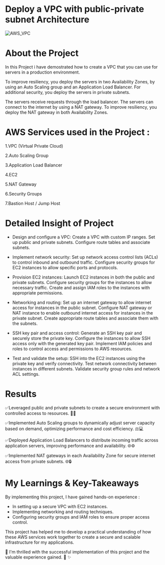 # Deploy a VPC with public-private subnet Architecture
![AWS_VPC](https://github.com/Maheshkumar-W/AWS_Project/assets/101307468/031ed992-8ae0-4088-9922-b31cb75611ac)

# About the Project
In this Project i have demostrated how to create a VPC that you can use for servers in a production environment.

To improve resiliency, you deploy the servers in two Availability Zones, by using an Auto Scaling group and an Application Load Balancer. For additional security, you deploy the servers in private subnets. 

The servers receive requests through the load balancer. The servers can connect to the internet by using a NAT gateway. To improve resiliency, you deploy the NAT gateway in both Availability Zones.

# AWS Services used in the Project :
1.VPC (Virtual Private Cloud)

2.Auto Scaling Group

3.Application Load Balancer

4.EC2

5.NAT Gateway

6.Security Groups

7.Bastion Host / Jump Host

# Detailed Insight of Project

- Design and configure a VPC: Create a VPC with custom IP ranges. Set up public and private subnets. Configure route tables and associate subnets.

- Implement network security: Set up network access control lists (ACLs) to control inbound and outbound traffic. Configure security groups for EC2 instances to allow specific ports and protocols.

- Provision EC2 instances: Launch EC2 instances in both the public and private subnets. Configure security groups for the instances to allow necessary traffic. Create and assign IAM roles to the instances with appropriate permissions.

- Networking and routing: Set up an internet gateway to allow internet access for instances in the public subnet. Configure NAT gateway or NAT instance to enable outbound internet access for instances in the private subnet. Create appropriate route tables and associate them with the subnets.

- SSH key pair and access control: Generate an SSH key pair and securely store the private key. Configure the instances to allow SSH access only with the generated key pair. Implement IAM policies and roles to control access and permissions to AWS resources.

- Test and validate the setup: SSH into the EC2 instances using the private key and verify connectivity. Test network connectivity between instances in different subnets. Validate security group rules and network ACL settings.

# Results

✅Leveraged public and private subnets to create a secure environment with controlled access to resources. 🏢🔐

✅Implemented Auto Scaling groups to dynamically adjust server capacity based on demand, optimizing performance and cost efficiency. ⚖💻

✅Deployed Application Load Balancers to distribute incoming traffic across application servers, improving performance and availability. 🌐⚙

✅Implemented NAT gateways in each Availability Zone for secure internet access from private subnets. 🌐🔒
 
# My Learnings & Key-Takeaways
By implementing this project, I have gained hands-on experience :
- In setting up a secure VPC with EC2 instances.
- Implementing networking and routing techniques.
- Configuring security groups and IAM roles to ensure proper access control.

This project has helped me to develop a practical understanding of how these AWS services work together to create a secure and scalable infrastructure for my applications.

🎯 I'm thrilled with the successful implementation of this project and the valuable experience gained. 🎉 ✨
